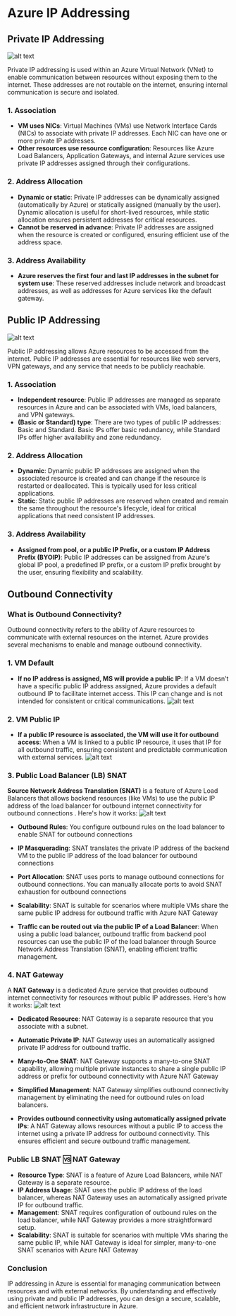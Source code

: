 # Azure IP Addressing

## Private IP Addressing

![alt text](images/az-private-ip.png)

Private IP addressing is used within an Azure Virtual Network (VNet) to enable communication between resources without exposing them to the internet. These addresses are not routable on the internet, ensuring internal communication is secure and isolated.

### 1. Association

- **VM uses NICs**: Virtual Machines (VMs) use Network Interface Cards (NICs) to associate with private IP addresses. Each NIC can have one or more private IP addresses.
- **Other resources use resource configuration**: Resources like Azure Load Balancers, Application Gateways, and internal Azure services use private IP addresses assigned through their configurations.

### 2. Address Allocation

- **Dynamic or static**: Private IP addresses can be dynamically assigned (automatically by Azure) or statically assigned (manually by the user). Dynamic allocation is useful for short-lived resources, while static allocation ensures persistent addresses for critical resources.
- **Cannot be reserved in advance**: Private IP addresses are assigned when the resource is created or configured, ensuring efficient use of the address space.

### 3. Address Availability

- **Azure reserves the first four and last IP addresses in the subnet for system use**: These reserved addresses include network and broadcast addresses, as well as addresses for Azure services like the default gateway.

## Public IP Addressing

![alt text](images/az-public-ip.png)

Public IP addressing allows Azure resources to be accessed from the internet. Public IP addresses are essential for resources like web servers, VPN gateways, and any service that needs to be publicly reachable.

### 1. Association

- **Independent resource**: Public IP addresses are managed as separate resources in Azure and can be associated with VMs, load balancers, and VPN gateways.
- **(Basic or Standard) type**: There are two types of public IP addresses: Basic and Standard. Basic IPs offer basic redundancy, while Standard IPs offer higher availability and zone redundancy.

### 2. Address Allocation

- **Dynamic**: Dynamic public IP addresses are assigned when the associated resource is created and can change if the resource is restarted or deallocated. This is typically used for less critical applications.
- **Static**: Static public IP addresses are reserved when created and remain the same throughout the resource's lifecycle, ideal for critical applications that need consistent IP addresses.

### 3. Address Availability

- **Assigned from pool, or a public IP Prefix, or a custom IP Address Prefix (BYOIP)**: Public IP addresses can be assigned from Azure's global IP pool, a predefined IP prefix, or a custom IP prefix brought by the user, ensuring flexibility and scalability.

## Outbound Connectivity

### What is Outbound Connectivity?

Outbound connectivity refers to the ability of Azure resources to communicate with external resources on the internet. Azure provides several mechanisms to enable and manage outbound connectivity.

### **1. VM Default**

- **If no IP address is assigned, MS will provide a public IP**: If a VM doesn’t have a specific public IP address assigned, Azure provides a default outbound IP to facilitate internet access. This IP can change and is not intended for consistent or critical communications.
  ![alt text](images/az-outbound-default.png)

### **2. VM Public IP**

- **If a public IP resource is associated, the VM will use it for outbound access**: When a VM is linked to a public IP resource, it uses that IP for all outbound traffic, ensuring consistent and predictable communication with external services.
  ![alt text](images/az-outbound-public-ip.png)

### **3. Public Load Balancer (LB) SNAT**

**Source Network Address Translation (SNAT)** is a feature of Azure Load Balancers that allows backend resources (like VMs) to use the public IP address of the load balancer for outbound internet connectivity for outbound connections . Here's how it works:
![alt text](images/az-outbound-lb-snat.png)

- **Outbound Rules**: You configure outbound rules on the load balancer to enable SNAT for outbound connections
- **IP Masquerading**: SNAT translates the private IP address of the backend VM to the public IP address of the load balancer for outbound connections
- **Port Allocation**: SNAT uses ports to manage outbound connections for outbound connections. You can manually allocate ports to avoid SNAT exhaustion for outbound connections
- **Scalability**: SNAT is suitable for scenarios where multiple VMs share the same public IP address for outbound traffic with Azure NAT Gateway

- **Traffic can be routed out via the public IP of a Load Balancer**: When using a public load balancer, outbound traffic from backend pool resources can use the public IP of the load balancer through Source Network Address Translation (SNAT), enabling efficient traffic management.

### **4. NAT Gateway**

A **NAT Gateway** is a dedicated Azure service that provides outbound internet connectivity for resources without public IP addresses. Here's how it works:
![alt text](images/az-outbound-nat.png)

- **Dedicated Resource**: NAT Gateway is a separate resource that you associate with a subnet.
- **Automatic Private IP**: NAT Gateway uses an automatically assigned private IP address for outbound traffic.
- **Many-to-One SNAT**: NAT Gateway supports a many-to-one SNAT capability, allowing multiple private instances to share a single public IP address or prefix for outbound connectivity with Azure NAT Gateway
- **Simplified Management**: NAT Gateway simplifies outbound connectivity management by eliminating the need for outbound rules on load balancers.

- **Provides outbound connectivity using automatically assigned private IPs**: A NAT Gateway allows resources without a public IP to access the internet using a private IP address for outbound connectivity. This ensures efficient and secure outbound traffic management.

### Public LB SNAT 🆚 NAT Gateway

- **Resource Type**: SNAT is a feature of Azure Load Balancers, while NAT Gateway is a separate resource.
- **IP Address Usage**: SNAT uses the public IP address of the load balancer, whereas NAT Gateway uses an automatically assigned private IP for outbound traffic.
- **Management**: SNAT requires configuration of outbound rules on the load balancer, while NAT Gateway provides a more straightforward setup.
- **Scalability**: SNAT is suitable for scenarios with multiple VMs sharing the same public IP, while NAT Gateway is ideal for simpler, many-to-one SNAT scenarios with Azure NAT Gateway

### Conclusion

IP addressing in Azure is essential for managing communication between resources and with external networks. By understanding and effectively using private and public IP addresses, you can design a secure, scalable, and efficient network infrastructure in Azure.
